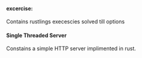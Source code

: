 #### excercise:
Contains rustlings execescies solved till options

#### Single Threaded Server
Constains a simple HTTP server implimented in rust.
